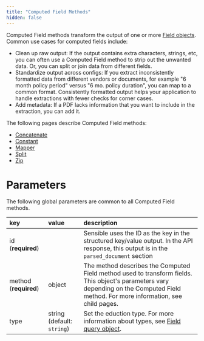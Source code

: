 ```yaml
---
title: "Computed Field Methods"
hidden: false
---
```

Computed Field methods transform the output of one or more [Field objects](doc:field-query-object). Common use cases for computed fields include:

- Clean up raw output:  If the output contains extra characters, strings, etc, you can often use a Computed Field method to strip out the unwanted data. Or, you can split or join data from different fields.
- Standardize output across configs:  If you extract inconsistently formatted data from different vendors or documents, for example "6 month policy period" versus "6 mo. policy duration", you can map to a common format.  Consistently formatted output helps your application to handle extractions with fewer checks for corner cases.
- Add metadata: If a PDF lacks information that you want to include in the extraction, you can add it.

The following pages describe Computed Field methods:

- [Concatenate](doc:concatenate)
- [Constant](doc:constant)
- [Mapper](doc:mapper)
- [Split](doc:split)
- [Zip](doc:zip)

Parameters
====

The following global parameters are common to all Computed Field methods.

| key                   | value                      | description                                                  |
| :-------------------- | :------------------------- | :----------------------------------------------------------- |
| id (**required**)     |                            | Sensible uses the ID as the key in the structured key/value output. In the API response, this output is in the `parsed_document` section |
| method (**required**) | object                     | The method describes the Computed Field method used to transform fields. This object's parameters vary depending on the Computed Field method.  For more information, see child pages. |
| type                  | string (default: `string`) | Set the eduction type. For more information about types, see [Field query object](doc:field-query-object). |

